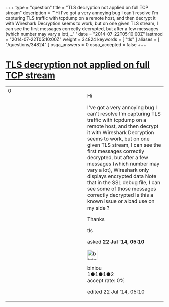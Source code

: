 +++
type = "question"
title = "TLS decryption not applied on full TCP stream"
description = '''Hi I&#x27;ve got a very annoying bug I can&#x27;t resolve I&#x27;m capturing TLS traffic with tcpdump on a remote host, and then decrypt it with Wireshark Decryption seems to work, but on one given TLS stream, I can see the first messages correctly decrypted, but after a few messages (which number may vary a lot),...'''
date = "2014-07-22T05:10:00Z"
lastmod = "2014-07-22T05:10:00Z"
weight = 34824
keywords = [ "tls" ]
aliases = [ "/questions/34824" ]
osqa_answers = 0
osqa_accepted = false
+++

<div class="headNormal">

# [TLS decryption not applied on full TCP stream](/questions/34824/tls-decryption-not-applied-on-full-tcp-stream)

</div>

<div id="main-body">

<div id="askform">

<table id="question-table" style="width:100%;"><colgroup><col style="width: 50%" /><col style="width: 50%" /></colgroup><tbody><tr class="odd"><td style="width: 30px; vertical-align: top"><div class="vote-buttons"><div id="post-34824-score" class="post-score" title="current number of votes">0</div><div id="favorite-count" class="favorite-count"></div></div></td><td><div id="item-right"><div class="question-body"><p>Hi</p><p>I've got a very annoying bug I can't resolve I'm capturing TLS traffic with tcpdump on a remote host, and then decrypt it with Wireshark Decryption seems to work, but on one given TLS stream, I can see the first messages correctly decrypted, but after a few messages (which number may vary a lot), Wireshark only displays encrypted data Note that in the SSL debug file, I can see some of those messages correctly decrypted Is this a known issue or a bad use on my side ?</p><p>Thanks</p></div><div id="question-tags" class="tags-container tags">tls</div><div id="question-controls" class="post-controls"></div><div class="post-update-info-container"><div class="post-update-info post-update-info-user"><p>asked <strong>22 Jul '14, 05:10</strong></p><img src="https://secure.gravatar.com/avatar/4f9ad99f3f1ab64f93c48bfd4da3d8a2?s=32&amp;d=identicon&amp;r=g" class="gravatar" width="32" height="32" alt="biniou&#39;s gravatar image" /><p>biniou<br />
<span class="score" title="1 reputation points">1</span><span title="1 badges"><span class="badge1">●</span><span class="badgecount">1</span></span><span title="1 badges"><span class="silver">●</span><span class="badgecount">1</span></span><span title="2 badges"><span class="bronze">●</span><span class="badgecount">2</span></span><br />
<span class="accept_rate" title="Rate of the user&#39;s accepted answers">accept rate:</span> <span title="biniou has no accepted answers">0%</span></p></div><div class="post-update-info post-update-info-edited"><p>edited 22 Jul '14, 05:10</p></div></div><div id="comments-container-34824" class="comments-container"></div><div id="comment-tools-34824" class="comment-tools"></div><div class="clear"></div><div id="comment-34824-form-container" class="comment-form-container"></div><div class="clear"></div></div></td></tr></tbody></table>

</div>

</div>


